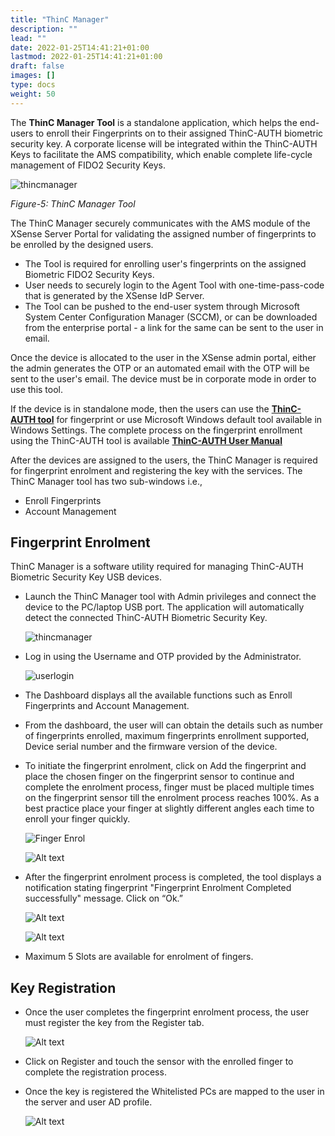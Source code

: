 ```yaml
---
title: "ThinC Manager"
description: ""
lead: ""
date: 2022-01-25T14:41:21+01:00
lastmod: 2022-01-25T14:41:21+01:00
draft: false
images: []
type: docs
weight: 50
---
```


The **ThinC Manager Tool** is a standalone application, which helps the end-users to enroll their Fingerprints on to their assigned ThinC-AUTH biometric security key. A corporate license will be integrated within the ThinC-AUTH Keys to facilitate the AMS compatibility, which enable complete life-cycle management of FIDO2 Security Keys.

 ![thincmanager](images/thincmanager.png)

*Figure-5: ThinC Manager Tool*

The ThinC Manager securely communicates with the AMS module of the XSense Server Portal for validating the assigned number of fingerprints to be enrolled by the designed users. 

- The Tool is required for enrolling user's fingerprints on the assigned Biometric FIDO2 Security Keys.
- User needs to securely login to the Agent Tool with one-time-pass-code that is generated by the XSense IdP Server.
- The Tool can be pushed to the end-user system through Microsoft System Center Configuration Manager (SCCM), or can be downloaded from the enterprise portal - a link for the same can be sent to the user in email.

Once the device is allocated to the user in the XSense admin portal, either the admin generates the OTP or an automated email with the OTP will be sent to the user's email. The device must be in corporate mode in order to use this tool. 

If the device is in standalone mode, then the users can use the **<a href="https://www.ensurity.com/Products/ThinC_AUTH#Resources"> ThinC-AUTH tool</a>** for fingerprint or use Microsoft Windows default tool available in Windows Settings. The complete process on the fingerprint enrollment using the ThinC-AUTH tool is available **<a href="https://thinc.ensurity.com/wp/wp-content/uploads/manuals/ThinC-AUTH_Microsoft/ThinC-AUTHIntroduction.html"> ThinC-AUTH User Manual</a>**

After the devices are assigned to the users, the ThinC Manager is required for fingerprint enrolment and registering the key with the services. The ThinC Manager tool has two sub-windows i.e.,

* Enroll Fingerprints
* Account Management

## Fingerprint Enrolment

ThinC Manager is a software utility required for managing ThinC-AUTH Biometric Security Key USB devices.

* Launch the ThinC Manager tool with Admin privileges and connect the device to the PC/laptop USB port. The application will automatically detect the connected ThinC-AUTH Biometric Security Key.

    ![thincmanager](images/thincmanager.png)

* Log in using the Username and OTP provided by the Administrator.

    ![userlogin](images/thincmanageruserlogin.png)

* The Dashboard displays all the available functions such as Enroll Fingerprints and Account Management.

* From the dashboard, the user will can obtain the details such as number of fingerprints enrolled, maximum fingerprints enrollment supported, Device serial number and the firmware version of the device.

* To initiate the fingerprint enrolment, click on Add the fingerprint and place the chosen finger on the fingerprint sensor to continue and complete the enrolment process, finger must be placed multiple times on the fingerprint sensor till the enrolment process reaches 100%. As a best practice place your finger at slightly different angles each time to enroll your finger quickly.

    ![Finger Enrol](images/thincmanagerdashboard.png)

    ![Alt text](images/TMFinerprintenrol.png)

* After the fingerprint enrolment process is completed, the tool displays a notification stating fingerprint "Fingerprint Enrolment Completed successfully" message. Click on “Ok.”

    ![Alt text](images/TMfingerenrolsuccess.png)

    ![Alt text](images/TMFingersucessdashboard.png)

* Maximum 5 Slots are available for enrolment of fingers.

## Key Registration

* Once the user completes the fingerprint enrolment process, the user must register the key from the Register tab.

    ![Alt text](images/TMKregistration.png)

* Click on Register and touch the sensor with the enrolled finger to complete the registration process.
* Once the key is registered the Whitelisted PCs are mapped to the user in the server and user AD profile.

    ![Alt text](images/TMDeviceregistationsuccess.png)